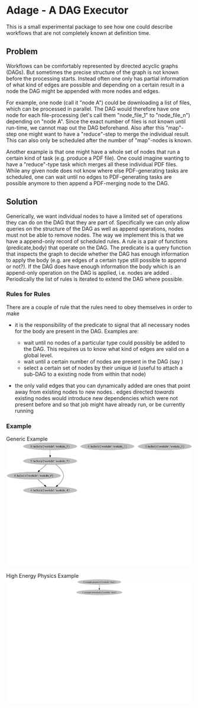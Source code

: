 # Adage - A DAG Executor

This is a small experimental package to see how one could describe workflows that are not completely known at definition time.

## Problem

Workflows can be comfortably represented by directed acyclic graphs (DAGs). But sometimes the precise structure of the graph is not known before the processing starts. Instead often one only has partial information of what kind of edges are possible and depending on a certain result in a node the DAG might be appended with more nodes and edges.

For example, one node (call it "node A") could be downloading a list of files, which can be processed in parallel. The DAG would therefore have one node for each file-processing (let's call them  "node_file_1" to "node_file_n") depending on "node A". Since the exact number of files is not known until run-time, we cannot map out the DAG beforehand. Also after this "map"-step one might want to have a "reduce"-step to merge the individual result. This can also only be scheduled after the number of "map"-nodes is known.

Another example is that one might have a whole set of nodes that run a certain kind of task (e.g. produce a PDF file). One could imagine wanting to have a "reduce"-type task which merges all these individual PDF files. While any given node does not know where else PDF-generating tasks are scheduled, one can wait until no edges to PDF-generating tasks are possible anymore to then append a PDF-merging node to the DAG.

## Solution

Generically, we want individual nodes to have a limited set of operations they can do on the DAG that they are part of. Specifically we can only allow queries on the structure of the DAG as well as append operations, nodes must not be able to remove nodes. The way we implement this is that we have a append-only record of scheduled rules. A rule is a pair of functions (predicate,body) that operate on the DAG. The predicate is a query function that inspects the graph to decide whether the DAG has enough information to apply the body (e.g. are edges of a certain type still possible to append or not?). If the DAG does have enough information the body which is an append-only operation on the DAG is applied, i.e. nodes are added . Periodically the list of rules is iterated to extend the DAG where possible.

### Rules for Rules

There are a couple of rule that the rules need to obey themselves in order to make 

- it is the responsibility of the predicate to signal that all necessary nodes for the body are present in the DAG. Examples are:
	- wait until  no nodes of a particular type could possibly be added to the DAG. This requires us to know what kind of edges are valid on a global level.
    - wait until a certain number of nodes are present in the DAG (say )
	- select a certain set of nodes by their unique id (useful to attach a sub-DAG to a existing node from within that node)
	
- the only valid edges that you can dynamically added are ones that point away from existing nodes to new nodes.. edges directed *towards* existing nodes would introduce new dependencies which were not present before and so that job might have already run, or be currently running

### Example

Generic Example
![example image](./examples/genericworkflow.gif "dynamically extended workflow")

High Energy Physics Example
![HEP image](./examples/physicsworkflow.gif "dynamically extended physics workflow")

